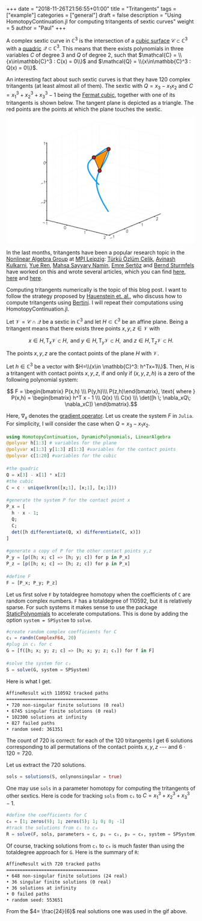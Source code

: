 +++
date = "2018-11-26T21:56:55+01:00"
title = "Tritangents"
tags = ["example"]
categories = ["general"]
draft = false
description = "Using HomotopyContinuation.jl for computing tritangents of sextic curves"
weight = 5
author = "Paul"
+++








A complex sextic curve in $\mathbb{C}^3$ is the intersection of a [cubic surface](https://en.wikipedia.org/wiki/Cubic_surface) $\mathcal{C}\subset \mathbb{C}^3$ with a [quadric](https://en.wikipedia.org/wiki/Quadric) $\mathcal{Q}\subset \mathbb{C}^3$. This means that there exists polynomials in three variables $C$ of degree 3 and $Q$ of degree 2, such that $\mathcal{C} = \\{x\in\mathbb{C}^3 : C(x) = 0\\}$ and $\mathcal{Q} = \\{x\in\mathbb{C}^3 : Q(x) = 0\\}$.

An interesting fact about such sextic curves is that they have 120 complex tritangents (at least almost all of them). The sextic with $Q=x_3 - x_1x_2$ and $C=x_1^3+x_2^3+x_3^3 - 1$ being the [Fermat cubic](https://en.wikipedia.org/wiki/Fermat_cubic), together with one of its tritangents is shown below. The tangent plane is depicted as a triangle. The red points are the points at which the plane touches the sextic.

<p style="text-align:center;"><img src="/images/tritangents.gif" width="500px"/></p>

In the last months, tritangents have been a popular research topic in the [Nonlinear Algebra Group](https://www.mis.mpg.de/nlalg/research.html) at [MPI Leipzig](https://www.mis.mpg.de): [Türkü Özlüm Celik](https://turkuozlum.wixsite.com/tocj), [Avinash Kulkarni](https://personal-homepages.mis.mpg.de/avinash/), [Yue Ren](https://www.yueren.de), [Mahsa Sayyary Namin](http://mahsasayyary.wixsite.com/mahsa), [Emre Sertöz](https://emresertoz.com) and [Bernd Sturmfels](https://math.berkeley.edu/~bernd/) have worked on this and wrote several articles, which you can find [here](https://arxiv.org/abs/1712.06274), [here](https://arxiv.org/abs/1805.11702) and [here](https://arxiv.org/abs/1804.02707).

Computing tritangents numerically is the topic of this blog post. I want to follow the strategy proposed by [Hauenstein et. al.](https://arxiv.org/abs/1804.02707), who discuss how to compute tritangents using [Bertini](http://bertini.nd.edu). I will repeat their computations using HomotopyContinuation.jl.

Let $\mathcal{V} = \mathcal{C}\cap \mathcal{Q}$ be a sextic in $\mathbb{C}^3$ and let $H\subset \mathbb{C}^3$ be an affine plane. Being a tritangent means that there exists three points $x,y,z\in \mathcal{V}$ with

  $$x \in H, \mathrm{T}_x \mathcal{V} \subset H, \text{ and } y \in H, \mathrm{T}_y \mathcal{V} \subset H, \text{ and } z \in H, \mathrm{T}_z \mathcal{V} \subset H.$$

The points $x,y,z$ are the contact points of the plane $H$ with $\mathcal{V}$.

Let $h\in \mathbb{C}^3$ be a vector with $H=\\{x\in \mathbb{C}^3: h^Tx=1\\}$. Then, $H$ is a tritangent with contact points $x,y,z$, if and only if $(x,y,z,h)$ is a zero of the following polynomial system:

$$ F = \begin{bmatrix} P(x,h) \\\ P(y,h)\\\  P(z,h)\end{bmatrix}, \text{ where } P(x,h) = \begin{bmatrix} h^T x - 1 \\\ Q(x) \\\ C(x) \\\ \det([h \; \nabla_xQ\; \nabla_xC]) \end{bmatrix}.$$

Here, $\nabla_x$ denotes the [gradient operator](https://en.wikipedia.org/wiki/Del). Let us create the system $F$ in `Julia`. For simplicity, I will consider the case when $Q=x_3 - x_1x_2$.

```julia
using HomotopyContinuation, DynamicPolynomials, LinearAlgebra
@polyvar h[1:3] # variables for the plane
@polyvar x[1:3] y[1:3] z[1:3] #variables for the contact points
@polyvar c[1:20] #variables for the cubic

#the quadric
Q = x[3] - x[1] * x[2]
#the cubic
C = c ⋅ unique(kron([x;1], [x;1], [x;1]))

#generate the system P for the contact point x
P_x = [
  h ⋅ x - 1;
  Q;
  C;
  det([h differentiate(Q, x) differentiate(C, x)])
]

#generate a copy of P for the other contact points y,z
P_y = [p([h; x; c] => [h; y; c]) for p in P_x]
P_z = [p([h; x; c] => [h; z; c]) for p in P_x]

#define F
F = [P_x; P_y; P_z]
```

Let us first solve `F` by totaldegree homotopy when the coefficients of `C` are random complex numbers. `F` has a totaldegree of 110592, but it is relatively sparse. For such systems it makes sense to use the package [StaticPolynomials](https://github.com/JuliaAlgebra/StaticPolynomials.jl) to accelerate computations. This is done by adding the option `system = SPSystem` to `solve`.
```julia
#create random complex coefficients for C
c₁ = randn(ComplexF64, 20)
#plug in c₁ for c
G = [f([h; x; y; z; c] => [h; x; y; z; c₁]) for f in F]

#solve the system for c₁
S = solve(G, system = SPSystem)
```

Here is what I get.
```julia-repl
AffineResult with 110592 tracked paths
==================================
• 720 non-singular finite solutions (0 real)
• 6745 singular finite solutions (0 real)
• 102300 solutions at infinity
• 827 failed paths
• random seed: 361351
```

The count of 720 is correct: for each of the 120 tritangents I get 6 solutions corresponding to all permutations of the contact points $x,y,z$ --- and $6 \cdot 120 = 720$.

Let us extract the 720 solutions.
```julia
sols = solutions(S, onlynonsingular = true)
```

One may use `sols` in a parameter homotopy for computing the tritangents of other sextics. Here is code for tracking `sols` from `c₁` to $C=x_1^3+x_2^3+x_3^3-1$.
```julia
#define the coefficients for C
c₀ = [1; zeros(9); 1; zeros(5); 1; 0; 0; -1]
#track the solutions from c₁ to c₀
R = solve(F, sols, parameters = c, p₁ = c₁, p₀ = c₀, system = SPSystem)
```
Of course, tracking solutions from `c₁` to `c₀` is much faster than using the totaldegree approach for `G`. Here is the summary of `R`:
```julia-repl
AffineResult with 720 tracked paths
==================================
• 648 non-singular finite solutions (24 real)
• 36 singular finite solutions (0 real)
• 36 solutions at infinity
• 0 failed paths
• random seed: 553651
```
From the $4= \frac{24}{6}$ real solutions one was used in the gif above.
